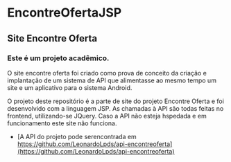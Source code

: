 # EncontreOfertaJSP
## Site Encontre Oferta
### Este é um projeto acadêmico.

O site encontre oferta foi criado como prova de conceito da criação e implantação de um sistema de API que alimentasse ao mesmo tempo um site e um aplicativo para o sistema Android.

O projeto deste repositório é a parte de site do projeto Encontre Oferta e foi desenvolvido com a linguagem JSP.
As chamadas à API são todas feitas no frontend, utilizando-se JQuery.
Caso a API não esteja hspedada e em funcionamento este site não funciona.

* [A API do projeto pode serencontrada em https://github.com/LeonardoLpds/api-encontreoferta](https://github.com/LeonardoLpds/api-encontreoferta)
